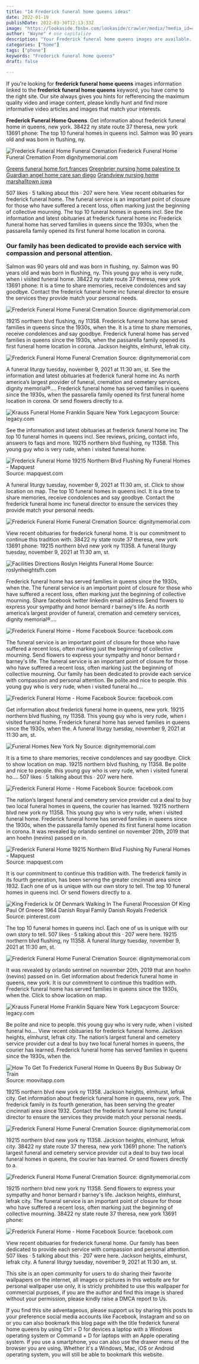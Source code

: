 ```yaml
---
title: "14 Frederick funeral home queens ideas"
date: 2022-01-19
publishDate: 2022-03-30T12:13:33Z
image: "https://lookaside.fbsbx.com/lookaside/crawler/media/?media_id=460960281067051"
author: "Wayne" # use capitalize
description: "Your Frederick funeral home queens images are available. Frederick funeral home queens are a topic that is being searched for and liked by netizens today. You can Download the Frederick funeral home queens files here. Find and Download all royalty-free photos."
categories: ["home"]
tags: ["phone"]
keywords: "Frederick funeral home queens"
draft: false

---
```


If you're looking for **frederick funeral home queens** images information linked to the **frederick funeral home queens** keyword, you have come to the right  site.  Our site always  gives you  hints  for refferencing  the maximum  quality video and image  content, please kindly hunt and find more informative video articles and images  that match your interests.

**Frederick Funeral Home Queens**. Get information about frederick funeral home in queens, new york. 38422 ny state route 37 theresa, new york 13691 phone: The top 10 funeral homes in queens incl. Salmon was 90 years old and was born in flushing, ny.

![Frederick Funeral Home Funeral Cremation](https://www.dignitymemorial.com/dfsmedia/042808e1630c49a48950d5077d6556eb/32575-50068 "Frederick Funeral Home Funeral Cremation")
Frederick Funeral Home Funeral Cremation From dignitymemorial.com

[Greens funeral home fort frances](/greens-funeral-home-fort-frances/)
[Greenbrier nursing home palestine tx](/greenbrier-nursing-home-palestine-tx/)
[Guardian angel home care san diego](/guardian-angel-home-care-san-diego/)
[Grandview nursing home marshalltown iowa](/grandview-nursing-home-marshalltown-iowa/)

507 likes · 5 talking about this · 207 were here. View recent obituaries for frederick funeral home. The funeral service is an important point of closure for those who have suffered a recent loss, often marking just the beginning of collective mourning. The top 10 funeral homes in queens incl. See the information and latest obituaries at frederick funeral home inc Frederick funeral home has served families in queens since the 1930s, when the passarella family opened its first funeral home location in corona.

### Our family has been dedicated to provide each service with compassion and personal attention.

Salmon was 90 years old and was born in flushing, ny. Salmon was 90 years old and was born in flushing, ny. This young guy who is very rude, when i visited funeral home. 38422 ny state route 37 theresa, new york 13691 phone: It is a time to share memories, receive condolences and say goodbye. Contact the frederick funeral home inc funeral director to ensure the services they provide match your personal needs.


![Frederick Funeral Home Funeral Cremation](https://www.dignitymemorial.com/dfsmedia/042808e1630c49a48950d5077d6556eb/32573-50068 "Frederick Funeral Home Funeral Cremation")
Source: dignitymemorial.com

19215 northern blvd flushing, ny 11358. Frederick funeral home has served families in queens since the 1930s, when the. It is a time to share memories, receive condolences and say goodbye. Frederick funeral home has served families in queens since the 1930s, when the passarella family opened its first funeral home location in corona. Jackson heights, elmhurst, lefrak city.

![Frederick Funeral Home Funeral Cremation](https://www.dignitymemorial.com/dfsmedia/042808e1630c49a48950d5077d6556eb/32578-50068 "Frederick Funeral Home Funeral Cremation")
Source: dignitymemorial.com

A funeral liturgy tuesday, november 9, 2021 at 11:30 am, st. See the information and latest obituaries at frederick funeral home inc As north america’s largest provider of funeral, cremation and cemetery services, dignity memorial®…. Frederick funeral home has served families in queens since the 1930s, when the passarella family opened its first funeral home location in corona. Or send flowers directly to a.

![Krauss Funeral Home Franklin Square New York Legacycom](https://d1ore3n0z2tnb3.cloudfront.net/listing_carousel/custom/domain_1/image_files/2391_photo_34250.png "Krauss Funeral Home Franklin Square New York Legacycom")
Source: legacy.com

See the information and latest obituaries at frederick funeral home inc The top 10 funeral homes in queens incl. See reviews, pricing, contact info, answers to faqs and more. 19215 northern blvd flushing, ny 11358. This young guy who is very rude, when i visited funeral home.

![Frederick Funeral Home 19215 Northern Blvd Flushing Ny Funeral Homes - Mapquest](https://s3-media0.fl.yelpcdn.com/bphoto/Dc1ZKn_wPljaKPudnq0Rlg/l.jpg "Frederick Funeral Home 19215 Northern Blvd Flushing Ny Funeral Homes - Mapquest")
Source: mapquest.com

A funeral liturgy tuesday, november 9, 2021 at 11:30 am, st. Click to show location on map. The top 10 funeral homes in queens incl. It is a time to share memories, receive condolences and say goodbye. Contact the frederick funeral home inc funeral director to ensure the services they provide match your personal needs.

![Frederick Funeral Home Funeral Cremation](https://www.dignitymemorial.com/dfsmedia/042808e1630c49a48950d5077d6556eb/32582-50068 "Frederick Funeral Home Funeral Cremation")
Source: dignitymemorial.com

View recent obituaries for frederick funeral home. It is our commitment to continue this tradition with. 38422 ny state route 37 theresa, new york 13691 phone: 19215 northern blvd new york ny 11358. A funeral liturgy tuesday, november 9, 2021 at 11:30 am, st.

![Facilities Directions Roslyn Heights Funeral Home](https://cdn.f1connect.net/compress/photo/location/r/600x450/7d98393e5ca34f3db51016a72fa3fd75/55176800-a91e-4454-b40a-cfcc41a79291.png "Facilities Directions Roslyn Heights Funeral Home")
Source: roslynheightsfh.com

Frederick funeral home has served families in queens since the 1930s, when the. The funeral service is an important point of closure for those who have suffered a recent loss, often marking just the beginning of collective mourning. Share facebook twitter linkedin email address Send flowers to express your sympathy and honor bernard r barney&#039;s life. As north america’s largest provider of funeral, cremation and cemetery services, dignity memorial®….

![Frederick Funeral Home - Home Facebook](https://lookaside.fbsbx.com/lookaside/crawler/media/?media_id=916585578971301 "Frederick Funeral Home - Home Facebook")
Source: facebook.com

The funeral service is an important point of closure for those who have suffered a recent loss, often marking just the beginning of collective mourning. Send flowers to express your sympathy and honor bernard r barney&#039;s life. The funeral service is an important point of closure for those who have suffered a recent loss, often marking just the beginning of collective mourning. Our family has been dedicated to provide each service with compassion and personal attention. Be polite and nice to people. this young guy who is very rude, when i visited funeral ho….

![Frederick Funeral Home - Home Facebook](https://lookaside.fbsbx.com/lookaside/crawler/media/?media_id=911638902799302 "Frederick Funeral Home - Home Facebook")
Source: facebook.com

Get information about frederick funeral home in queens, new york. 19215 northern blvd flushing, ny 11358. This young guy who is very rude, when i visited funeral home. Frederick funeral home has served families in queens since the 1930s, when the. A funeral liturgy tuesday, november 9, 2021 at 11:30 am, st.

![Funeral Homes New York Ny](https://www.dignitymemorial.com/dfsmedia/042808e1630c49a48950d5077d6556eb/42908-50068 "Funeral Homes New York Ny")
Source: dignitymemorial.com

It is a time to share memories, receive condolences and say goodbye. Click to show location on map. 19215 northern blvd flushing, ny 11358. Be polite and nice to people. this young guy who is very rude, when i visited funeral ho…. 507 likes · 5 talking about this · 207 were here.

![Frederick Funeral Home - Home Facebook](https://lookaside.fbsbx.com/lookaside/crawler/media/?media_id=1829967950384576 "Frederick Funeral Home - Home Facebook")
Source: facebook.com

The nation’s largest funeral and cemetery service provider cut a deal to buy two local funeral homes in queens, the courier has learned. 19215 northern blvd new york ny 11358. This young guy who is very rude, when i visited funeral home. Frederick funeral home has served families in queens since the 1930s, when the passarella family opened its first funeral home location in corona. It was revealed by orlando sentinel on november 20th, 2019 that ann hoehn (nevins) passed on in.

![Frederick Funeral Home 19215 Northern Blvd Flushing Ny Funeral Homes - Mapquest](https://s3-media0.fl.yelpcdn.com/bphoto/4x_knTBAeZzyF2u1TXc_Lg/l.jpg "Frederick Funeral Home 19215 Northern Blvd Flushing Ny Funeral Homes - Mapquest")
Source: mapquest.com

It is our commitment to continue this tradition with. The frederick family in its fourth generation, has been serving the greater cincinnati area since 1932. Each one of us is unique with our own story to tell. The top 10 funeral homes in queens incl. Or send flowers directly to a.

![King Frederick Ix Of Denmark Walking In The Funeral Procession Of King Paul Of Greece 1964 Danish Royal Family Danish Royals Frederick](https://i.pinimg.com/originals/2f/b7/0e/2fb70e1fb8a8f2fca80a6f068bf06e3b.jpg "King Frederick Ix Of Denmark Walking In The Funeral Procession Of King Paul Of Greece 1964 Danish Royal Family Danish Royals Frederick")
Source: pinterest.com

The top 10 funeral homes in queens incl. Each one of us is unique with our own story to tell. 507 likes · 5 talking about this · 207 were here. 19215 northern blvd flushing, ny 11358. A funeral liturgy tuesday, november 9, 2021 at 11:30 am, st.

![Frederick Funeral Home Funeral Cremation](https://www.dignitymemorial.com/dfsmedia/042808e1630c49a48950d5077d6556eb/32575-50068 "Frederick Funeral Home Funeral Cremation")
Source: dignitymemorial.com

It was revealed by orlando sentinel on november 20th, 2019 that ann hoehn (nevins) passed on in. Get information about frederick funeral home in queens, new york. It is our commitment to continue this tradition with. Frederick funeral home has served families in queens since the 1930s, when the. Click to show location on map.

![Krauss Funeral Home Franklin Square New York Legacycom](https://d1ore3n0z2tnb3.cloudfront.net/listing_carousel/custom/domain_1/image_files/2391_photo_34254.png "Krauss Funeral Home Franklin Square New York Legacycom")
Source: legacy.com

Be polite and nice to people. this young guy who is very rude, when i visited funeral ho…. View recent obituaries for frederick funeral home. Jackson heights, elmhurst, lefrak city. The nation’s largest funeral and cemetery service provider cut a deal to buy two local funeral homes in queens, the courier has learned. Frederick funeral home has served families in queens since the 1930s, when the.

![How To Get To Frederick Funeral Home In Queens By Bus Subway Or Train](https://appassets.mvtdev.com/map/41/s/121/19021603.jpg "How To Get To Frederick Funeral Home In Queens By Bus Subway Or Train")
Source: moovitapp.com

19215 northern blvd new york ny 11358. Jackson heights, elmhurst, lefrak city. Get information about frederick funeral home in queens, new york. The frederick family in its fourth generation, has been serving the greater cincinnati area since 1932. Contact the frederick funeral home inc funeral director to ensure the services they provide match your personal needs.

![Frederick Funeral Home Funeral Cremation](https://www.dignitymemorial.com/dfsmedia/042808e1630c49a48950d5077d6556eb/32586-50068 "Frederick Funeral Home Funeral Cremation")
Source: dignitymemorial.com

19215 northern blvd new york ny 11358. Jackson heights, elmhurst, lefrak city. 38422 ny state route 37 theresa, new york 13691 phone: The nation’s largest funeral and cemetery service provider cut a deal to buy two local funeral homes in queens, the courier has learned. Or send flowers directly to a.

![Frederick Funeral Home Funeral Cremation](https://www.dignitymemorial.com/dfsmedia/042808e1630c49a48950d5077d6556eb/32579-50068 "Frederick Funeral Home Funeral Cremation")
Source: dignitymemorial.com

19215 northern blvd new york ny 11358. Send flowers to express your sympathy and honor bernard r barney&#039;s life. Jackson heights, elmhurst, lefrak city. The funeral service is an important point of closure for those who have suffered a recent loss, often marking just the beginning of collective mourning. 38422 ny state route 37 theresa, new york 13691 phone:

![Frederick Funeral Home - Home Facebook](https://lookaside.fbsbx.com/lookaside/crawler/media/?media_id=460960281067051 "Frederick Funeral Home - Home Facebook")
Source: facebook.com

View recent obituaries for frederick funeral home. Our family has been dedicated to provide each service with compassion and personal attention. 507 likes · 5 talking about this · 207 were here. Jackson heights, elmhurst, lefrak city. A funeral liturgy tuesday, november 9, 2021 at 11:30 am, st.

This site is an open community for users to do sharing their favorite wallpapers on the internet, all images or pictures in this website are for personal wallpaper use only, it is stricly prohibited to use this wallpaper for commercial purposes, if you are the author and find this image is shared without your permission, please kindly raise a DMCA report to Us.

If you find this site adventageous, please support us by sharing this posts to your preference social media accounts like Facebook, Instagram and so on or you can also bookmark this blog page with the title frederick funeral home queens by using Ctrl + D for devices a laptop with a Windows operating system or Command + D for laptops with an Apple operating system. If you use a smartphone, you can also use the drawer menu of the browser you are using. Whether it's a Windows, Mac, iOS or Android operating system, you will still be able to bookmark this website.
